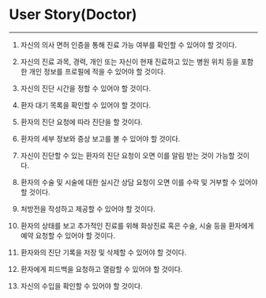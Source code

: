 # User Story(Doctor)
---

1. 자신의 의사 면허 인증을 통해 진료 가능 여부를 확인할 수 있어야 할 것이다.

2. 자신의 진료 과목, 경력, 개인 또는 자신이 현재 진료하고 있는 병원 위치 등을 포함한 개인 정보를 프로필에 적을 수 있어야 할 것이다.

3. 자신의 진단 시간을 정할 수 있어야 할 것이다.

4. 환자 대기 목록을 확인할 수 있어야 할 것이다.

5. 환자의 진단 요청에 따라 진단을 할 것이다.

6. 환자의 세부 정보와 증상 보고를 볼 수 있어야 할 것이다.

7. 자신이 진단할 수 있는 환자의 진단 요청이 오면 이를 알림 받는 것이 가능할 것이다.

8. 환자의 수술 및 시술에 대한 실시간 상담 요청이 오면 이를 수락 및 거부할 수 있어야 할 것이다.

9. 처방전을 작성하고 제공할 수 있어야 할 것이다.

10. 환자의 상태를 보고 추가적인 진료를 위해 화상진료 혹은 수술, 시술 등을 환자에게 예약 요청할 수 있어야 할 것이다.

11. 환자와의 진단 기록을 저장 및 삭제할 수 있어야 할 것이다.

12. 환자에게 피드백을 요청하고 열람할 수 있어야 할 것이다.

13. 자신의 수입을 확인할 수 있어야 할 것이다.
